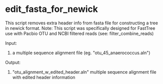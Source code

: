 # edit_fasta_for_newick
This script removes extra header info from fasta file for constructing a tree in newick format.
Note: This script was specifically designed for FastTree use with Pacbio OTU and NCBI filtered reads (see: filter_combine_reads)

Input:
1) a multiple sequence alignment file (eg. "otu_45_anaerococcus.aln")

Output:
1) "otu_alignment_w_edited_header.aln" multiple sequence alignment file with edited header information 

